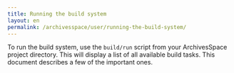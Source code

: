 ```yaml
---
title: Running the build system 
layout: en
permalink: /archivesspace/user/running-the-build-system/ 
---
```


To run the build system, use the `build/run` script from your
ArchivesSpace project directory.  This will display a list of all
available build tasks.  This document describes a few of the important
ones.


